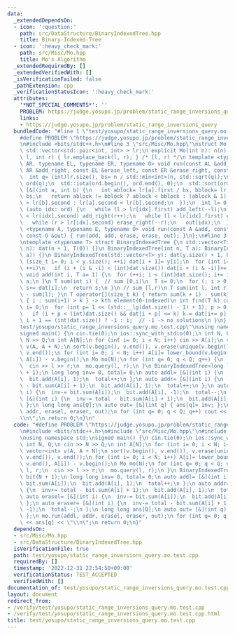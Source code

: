```yaml
---
data:
  _extendedDependsOn:
  - icon: ':question:'
    path: src/DataStructure/BinaryIndexedTree.hpp
    title: Binary-Indexed-Tree
  - icon: ':heavy_check_mark:'
    path: src/Misc/Mo.hpp
    title: Mo's Algorithm
  _extendedRequiredBy: []
  _extendedVerifiedWith: []
  _isVerificationFailed: false
  _pathExtension: cpp
  _verificationStatusIcon: ':heavy_check_mark:'
  attributes:
    '*NOT_SPECIAL_COMMENTS*': ''
    PROBLEM: https://judge.yosupo.jp/problem/static_range_inversions_query
    links:
    - https://judge.yosupo.jp/problem/static_range_inversions_query
  bundledCode: "#line 1 \"test/yosupo/static_range_inversions_query.mo.test.cpp\"\n\
    #define PROBLEM \"https://judge.yosupo.jp/problem/static_range_inversions_query\"\
    \n#include <bits/stdc++.h>\n#line 3 \"src/Misc/Mo.hpp\"\nstruct Mo {\n int n;\n\
    \ std::vector<std::pair<int, int> > lr;\n explicit Mo(int n): n(n) {}\n void query(int\
    \ l, int r) { lr.emplace_back(l, r); } /* [l, r) */\n template <typename AL, typename\
    \ AR, typename EL, typename ER, typename O> void run(const AL &add_left, const\
    \ AR &add_right, const EL &erase_left, const ER &erase_right, const O &out) {\n\
    \  int q= (int)lr.size(), bs= n / std::min<int>(n, std::sqrt(q));\n  std::vector<int>\
    \ ord(q);\n  std::iota(ord.begin(), ord.end(), 0);\n  std::sort(ord.begin(), ord.end(),\
    \ [&](int a, int b) {\n   int ablock= lr[a].first / bs, bblock= lr[b].first /\
    \ bs;\n   return ablock != bblock ? ablock < bblock : (ablock & 1) ? lr[a].second\
    \ > lr[b].second : lr[a].second < lr[b].second;\n  });\n  int l= 0, r= 0;\n  for\
    \ (auto idx: ord) {\n   while (l > lr[idx].first) add_left(--l);\n   while (r\
    \ < lr[idx].second) add_right(r++);\n   while (l < lr[idx].first) erase_left(l++);\n\
    \   while (r > lr[idx].second) erase_right(--r);\n   out(idx);\n  }\n }\n template\
    \ <typename A, typename E, typename O> void run(const A &add, const E &erase,\
    \ const O &out) { run(add, add, erase, erase, out); }\n};\n#line 3 \"src/DataStructure/BinaryIndexedTree.hpp\"\
    \ntemplate <typename T> struct BinaryIndexedTree {\n std::vector<T> dat;\n BinaryIndexedTree(int\
    \ n): dat(n + 1, T(0)) {}\n BinaryIndexedTree(int n, T a): BinaryIndexedTree(std::vector<T>(n,\
    \ a)) {}\n BinaryIndexedTree(std::vector<T> y): dat(y.size() + 1, 0) {\n  for\
    \ (size_t i= 0; i < y.size(); ++i) dat[i + 1]= y[i];\n  for (int i= 1; i < (int)dat.size();\
    \ ++i)\n   if (i + (i & -i) < (int)dat.size()) dat[i + (i & -i)]+= dat[i];\n }\n\
    \ void add(int i, T a= 1) {\n  for (++i; i < (int)dat.size(); i+= i & -i) dat[i]+=\
    \ a;\n }\n T sum(int i) {  // sum [0,i)\n  T s= 0;\n  for (; i > 0; i&= i - 1)\
    \ s+= dat[i];\n  return s;\n }\n // sum [l,r)\n T sum(int l, int r) { return sum(r)\
    \ - sum(l); }\n T operator[](size_t k) { return sum(k + 1) - sum(k); }\n // min\
    \ { i : sum(i+1) > k } -> kth element(0-indexed)\n int find(T k) const {\n  int\
    \ i= 0;\n  for (int p= 1 << (std::__lg(dat.size() - 1) + 1); p > 0; p>>= 1)\n\
    \   if (i + p < (int)dat.size() && dat[i + p] <= k) k-= dat[i+= p];\n  return\
    \ i + 1 == (int)dat.size() ? -1 : i;  // -1 -> no solutions\n }\n};\n#line 5 \"\
    test/yosupo/static_range_inversions_query.mo.test.cpp\"\nusing namespace std;\n\
    signed main() {\n cin.tie(0);\n ios::sync_with_stdio(0);\n int N, Q;\n cin >>\
    \ N >> Q;\n int A[N];\n for (int i= 0; i < N; i++) cin >> A[i];\n vector<int>\
    \ v(A, A + N);\n sort(v.begin(), v.end()), v.erase(unique(v.begin(), v.end()),\
    \ v.end());\n for (int i= 0; i < N; i++) A[i]= lower_bound(v.begin(), v.end(),\
    \ A[i]) - v.begin();\n Mo mo(N);\n for (int q= 0; q < Q; q++) {\n  int l, r;\n\
    \  cin >> l >> r;\n  mo.query(l, r);\n }\n BinaryIndexedTree<long long> bit(N\
    \ + 1);\n long long inv= 0, total= 0;\n auto addl= [&](int i) {\n  inv+= bit.sum(A[i]);\n\
    \  bit.add(A[i], 1);\n  total++;\n };\n auto addr= [&](int i) {\n  inv+= total\
    \ - bit.sum(A[i] + 1);\n  bit.add(A[i], 1);\n  total++;\n };\n auto erasel= [&](int\
    \ i) {\n  inv-= bit.sum(A[i]);\n  bit.add(A[i], -1);\n  total--;\n };\n auto eraser=\
    \ [&](int i) {\n  inv-= total - bit.sum(A[i] + 1);\n  bit.add(A[i], -1);\n  total--;\n\
    \ };\n long long ans[Q];\n auto out= [&](int q) { ans[q]= inv; };\n mo.run(addl,\
    \ addr, erasel, eraser, out);\n for (int q= 0; q < Q; q++) cout << ans[q] << \"\
    \\n\";\n return 0;\n}\n"
  code: "#define PROBLEM \"https://judge.yosupo.jp/problem/static_range_inversions_query\"\
    \n#include <bits/stdc++.h>\n#include \"src/Misc/Mo.hpp\"\n#include \"src/DataStructure/BinaryIndexedTree.hpp\"\
    \nusing namespace std;\nsigned main() {\n cin.tie(0);\n ios::sync_with_stdio(0);\n\
    \ int N, Q;\n cin >> N >> Q;\n int A[N];\n for (int i= 0; i < N; i++) cin >> A[i];\n\
    \ vector<int> v(A, A + N);\n sort(v.begin(), v.end()), v.erase(unique(v.begin(),\
    \ v.end()), v.end());\n for (int i= 0; i < N; i++) A[i]= lower_bound(v.begin(),\
    \ v.end(), A[i]) - v.begin();\n Mo mo(N);\n for (int q= 0; q < Q; q++) {\n  int\
    \ l, r;\n  cin >> l >> r;\n  mo.query(l, r);\n }\n BinaryIndexedTree<long long>\
    \ bit(N + 1);\n long long inv= 0, total= 0;\n auto addl= [&](int i) {\n  inv+=\
    \ bit.sum(A[i]);\n  bit.add(A[i], 1);\n  total++;\n };\n auto addr= [&](int i)\
    \ {\n  inv+= total - bit.sum(A[i] + 1);\n  bit.add(A[i], 1);\n  total++;\n };\n\
    \ auto erasel= [&](int i) {\n  inv-= bit.sum(A[i]);\n  bit.add(A[i], -1);\n  total--;\n\
    \ };\n auto eraser= [&](int i) {\n  inv-= total - bit.sum(A[i] + 1);\n  bit.add(A[i],\
    \ -1);\n  total--;\n };\n long long ans[Q];\n auto out= [&](int q) { ans[q]= inv;\
    \ };\n mo.run(addl, addr, erasel, eraser, out);\n for (int q= 0; q < Q; q++) cout\
    \ << ans[q] << \"\\n\";\n return 0;\n}"
  dependsOn:
  - src/Misc/Mo.hpp
  - src/DataStructure/BinaryIndexedTree.hpp
  isVerificationFile: true
  path: test/yosupo/static_range_inversions_query.mo.test.cpp
  requiredBy: []
  timestamp: '2022-12-31 22:54:50+09:00'
  verificationStatus: TEST_ACCEPTED
  verifiedWith: []
documentation_of: test/yosupo/static_range_inversions_query.mo.test.cpp
layout: document
redirect_from:
- /verify/test/yosupo/static_range_inversions_query.mo.test.cpp
- /verify/test/yosupo/static_range_inversions_query.mo.test.cpp.html
title: test/yosupo/static_range_inversions_query.mo.test.cpp
---
```

